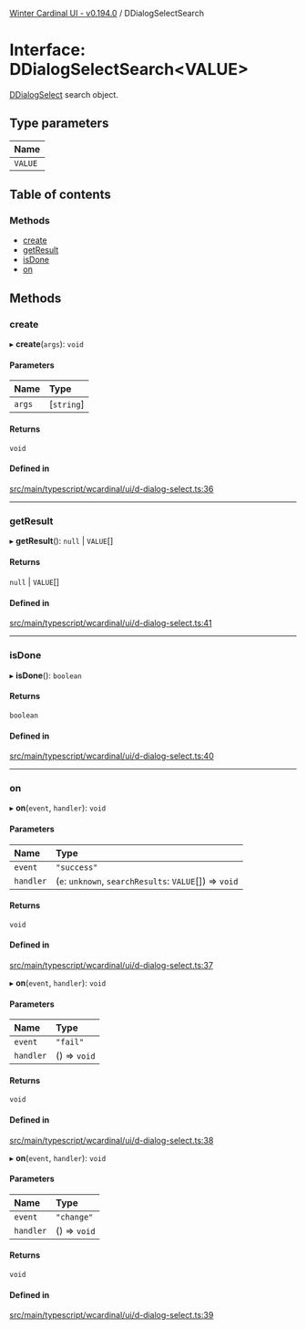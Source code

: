 [Winter Cardinal UI - v0.194.0](../index.md) / DDialogSelectSearch

# Interface: DDialogSelectSearch<VALUE\>

[DDialogSelect](../classes/DDialogSelect.md) search object.

## Type parameters

| Name |
| :------ |
| `VALUE` |

## Table of contents

### Methods

- [create](DDialogSelectSearch.md#create)
- [getResult](DDialogSelectSearch.md#getresult)
- [isDone](DDialogSelectSearch.md#isdone)
- [on](DDialogSelectSearch.md#on)

## Methods

### create

▸ **create**(`args`): `void`

#### Parameters

| Name | Type |
| :------ | :------ |
| `args` | [`string`] |

#### Returns

`void`

#### Defined in

[src/main/typescript/wcardinal/ui/d-dialog-select.ts:36](https://github.com/winter-cardinal/winter-cardinal-ui/blob/v0.194.0/src/main/typescript/wcardinal/ui/d-dialog-select.ts#L36)

___

### getResult

▸ **getResult**(): ``null`` \| `VALUE`[]

#### Returns

``null`` \| `VALUE`[]

#### Defined in

[src/main/typescript/wcardinal/ui/d-dialog-select.ts:41](https://github.com/winter-cardinal/winter-cardinal-ui/blob/v0.194.0/src/main/typescript/wcardinal/ui/d-dialog-select.ts#L41)

___

### isDone

▸ **isDone**(): `boolean`

#### Returns

`boolean`

#### Defined in

[src/main/typescript/wcardinal/ui/d-dialog-select.ts:40](https://github.com/winter-cardinal/winter-cardinal-ui/blob/v0.194.0/src/main/typescript/wcardinal/ui/d-dialog-select.ts#L40)

___

### on

▸ **on**(`event`, `handler`): `void`

#### Parameters

| Name | Type |
| :------ | :------ |
| `event` | ``"success"`` |
| `handler` | (`e`: `unknown`, `searchResults`: `VALUE`[]) => `void` |

#### Returns

`void`

#### Defined in

[src/main/typescript/wcardinal/ui/d-dialog-select.ts:37](https://github.com/winter-cardinal/winter-cardinal-ui/blob/v0.194.0/src/main/typescript/wcardinal/ui/d-dialog-select.ts#L37)

▸ **on**(`event`, `handler`): `void`

#### Parameters

| Name | Type |
| :------ | :------ |
| `event` | ``"fail"`` |
| `handler` | () => `void` |

#### Returns

`void`

#### Defined in

[src/main/typescript/wcardinal/ui/d-dialog-select.ts:38](https://github.com/winter-cardinal/winter-cardinal-ui/blob/v0.194.0/src/main/typescript/wcardinal/ui/d-dialog-select.ts#L38)

▸ **on**(`event`, `handler`): `void`

#### Parameters

| Name | Type |
| :------ | :------ |
| `event` | ``"change"`` |
| `handler` | () => `void` |

#### Returns

`void`

#### Defined in

[src/main/typescript/wcardinal/ui/d-dialog-select.ts:39](https://github.com/winter-cardinal/winter-cardinal-ui/blob/v0.194.0/src/main/typescript/wcardinal/ui/d-dialog-select.ts#L39)
